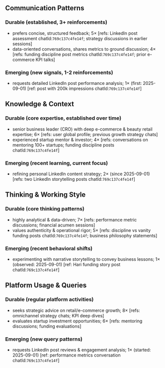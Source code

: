 ## Communication Patterns
### Durable (established, 3+ reinforcements)
- prefers concise, structured feedback; 5× [refs: LinkedIn post assessment chatId:`769c137c4fe14f`; strategy discussions in earlier sessions]
- data-oriented conversations, shares metrics to ground discussion; 4× [refs: funding discipline post metrics chatId:`769c137c4fe14f`; prior e-commerce KPI talks]

### Emerging (new signals, 1-2 reinforcements)
- requests detailed LinkedIn post performance analysis; 1× (first: 2025-09-01) [ref: post with 200k impressions chatId:`769c137c4fe14f`]

## Knowledge & Context
### Durable (core expertise, established over time)
- senior business leader (CRO) with deep e-commerce & beauty retail expertise; 6× [refs: user global profile; previous growth strategy chats]
- experienced startup mentor & investor; 4× [refs: conversations on mentoring 100+ startups; funding discipline posts chatId:`769c137c4fe14f`]

### Emerging (recent learning, current focus)
- refining personal LinkedIn content strategy; 2× (since 2025-09-01) [refs: two LinkedIn storytelling posts chatId:`769c137c4fe14f`]

## Thinking & Working Style
### Durable (core thinking patterns)
- highly analytical & data-driven; 7× [refs: performance metric discussions; financial acumen sessions]
- values authenticity & operational rigor; 5× [refs: discipline vs vanity funding posts chatId:`769c137c4fe14f`; business philosophy statements]

### Emerging (recent behavioral shifts)
- experimenting with narrative storytelling to convey business lessons; 1× (observed: 2025-09-01) [ref: Hari funding story post chatId:`769c137c4fe14f`]

## Platform Usage & Queries
### Durable (regular platform activities)
- seeks strategic advice on retail/e-commerce growth; 8× [refs: omnichannel strategy chats; KPI deep dives]
- evaluates startup investment opportunities; 6× [refs: mentoring discussions; funding evaluations]

### Emerging (new query patterns)
- requests LinkedIn post reviews & engagement analysis; 1× (started: 2025-09-01) [ref: performance metrics conversation chatId:`769c137c4fe14f`]